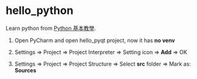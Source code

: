 # hello_python
Learn python from [Python 基本教學](https://clay-atlas.com/blog/2019/07/29/python-%e5%9f%ba%e6%9c%ac%e6%95%99%e5%ad%b8%e4%b8%80-%e4%b8%8b%e8%bc%89%e5%ae%89%e8%a3%9d%ef%bc%8c%e7%84%b6%e5%be%8c-hello-world/).

1. Open PyCharm and open hello_pyqt project, now it has **no venv**

2. Settings => Project => Project Interpreter => Setting icon => **Add** => OK

3. Settings => Project => Project Structure => Select **src** folder => Mark as: **Sources**
